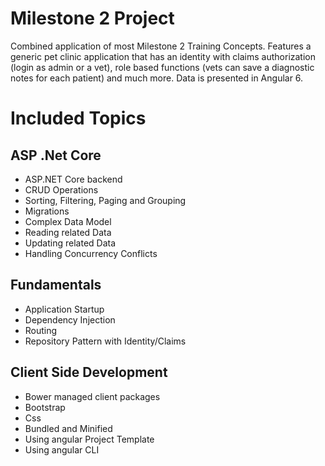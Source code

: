 # Milestone 2 Project
Combined application of most Milestone 2 Training Concepts. Features a generic pet clinic application that has an identity with claims authorization (login as admin or a vet), role based functions (vets can save a diagnostic notes for each patient) and much more. Data is presented in Angular 6.
# Included Topics
## ASP .Net Core
- ASP.NET Core backend
- CRUD Operations
- Sorting, Filtering, Paging and Grouping
- Migrations
- Complex Data Model
- Reading related Data
- Updating related Data
- Handling Concurrency Conflicts
## Fundamentals
- Application Startup
- Dependency Injection
- Routing
- Repository Pattern with Identity/Claims
## Client Side Development
- Bower managed client packages
- Bootstrap
- Css
- Bundled and Minified
- Using angular Project Template
- Using angular CLI
